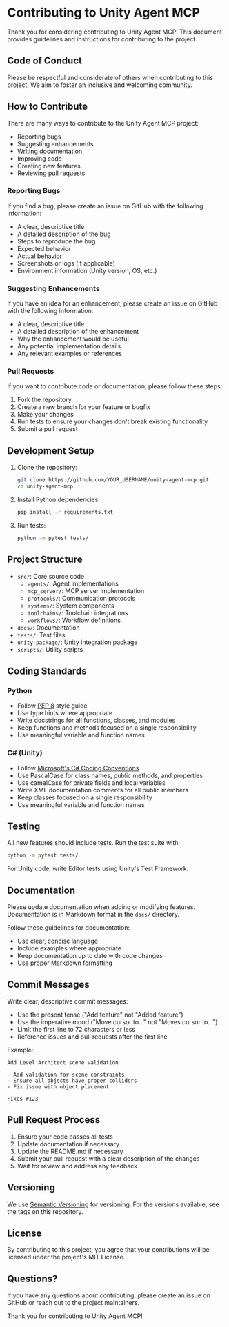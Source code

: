 # Contributing to Unity Agent MCP

Thank you for considering contributing to Unity Agent MCP! This document provides guidelines and instructions for contributing to the project.

## Code of Conduct

Please be respectful and considerate of others when contributing to this project. We aim to foster an inclusive and welcoming community.

## How to Contribute

There are many ways to contribute to the Unity Agent MCP project:

- Reporting bugs
- Suggesting enhancements
- Writing documentation
- Improving code
- Creating new features
- Reviewing pull requests

### Reporting Bugs

If you find a bug, please create an issue on GitHub with the following information:

- A clear, descriptive title
- A detailed description of the bug
- Steps to reproduce the bug
- Expected behavior
- Actual behavior
- Screenshots or logs (if applicable)
- Environment information (Unity version, OS, etc.)

### Suggesting Enhancements

If you have an idea for an enhancement, please create an issue on GitHub with the following information:

- A clear, descriptive title
- A detailed description of the enhancement
- Why the enhancement would be useful
- Any potential implementation details
- Any relevant examples or references

### Pull Requests

If you want to contribute code or documentation, please follow these steps:

1. Fork the repository
2. Create a new branch for your feature or bugfix
3. Make your changes
4. Run tests to ensure your changes don't break existing functionality
5. Submit a pull request

## Development Setup

1. Clone the repository:
   ```bash
   git clone https://github.com/YOUR_USERNAME/unity-agent-mcp.git
   cd unity-agent-mcp
   ```

2. Install Python dependencies:
   ```bash
   pip install -r requirements.txt
   ```

3. Run tests:
   ```bash
   python -m pytest tests/
   ```

## Project Structure

- `src/`: Core source code
  - `agents/`: Agent implementations
  - `mcp_server/`: MCP server implementation
  - `protocols/`: Communication protocols
  - `systems/`: System components
  - `toolchains/`: Toolchain integrations
  - `workflows/`: Workflow definitions
- `docs/`: Documentation
- `tests/`: Test files
- `unity-package/`: Unity integration package
- `scripts/`: Utility scripts

## Coding Standards

### Python

- Follow [PEP 8](https://www.python.org/dev/peps/pep-0008/) style guide
- Use type hints where appropriate
- Write docstrings for all functions, classes, and modules
- Keep functions and methods focused on a single responsibility
- Use meaningful variable and function names

### C# (Unity)

- Follow [Microsoft's C# Coding Conventions](https://docs.microsoft.com/en-us/dotnet/csharp/fundamentals/coding-style/coding-conventions)
- Use PascalCase for class names, public methods, and properties
- Use camelCase for private fields and local variables
- Write XML documentation comments for all public members
- Keep classes focused on a single responsibility
- Use meaningful variable and function names

## Testing

All new features should include tests. Run the test suite with:

```bash
python -m pytest tests/
```

For Unity code, write Editor tests using Unity's Test Framework.

## Documentation

Please update documentation when adding or modifying features. Documentation is in Markdown format in the `docs/` directory.

Follow these guidelines for documentation:

- Use clear, concise language
- Include examples where appropriate
- Keep documentation up to date with code changes
- Use proper Markdown formatting

## Commit Messages

Write clear, descriptive commit messages:

- Use the present tense ("Add feature" not "Added feature")
- Use the imperative mood ("Move cursor to..." not "Moves cursor to...")
- Limit the first line to 72 characters or less
- Reference issues and pull requests after the first line

Example:
```
Add Level Architect scene validation

- Add validation for scene constraints
- Ensure all objects have proper colliders
- Fix issue with object placement

Fixes #123
```

## Pull Request Process

1. Ensure your code passes all tests
2. Update documentation if necessary
3. Update the README.md if necessary
4. Submit your pull request with a clear description of the changes
5. Wait for review and address any feedback

## Versioning

We use [Semantic Versioning](https://semver.org/) for versioning. For the versions available, see the tags on this repository.

## License

By contributing to this project, you agree that your contributions will be licensed under the project's MIT License.

## Questions?

If you have any questions about contributing, please create an issue on GitHub or reach out to the project maintainers.

Thank you for contributing to Unity Agent MCP!